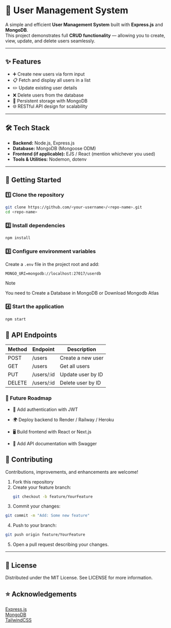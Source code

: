 # 👤 User Management System  

A simple and efficient **User Management System** built with **Express.js** and **MongoDB**.  
This project demonstrates full **CRUD functionality** — allowing you to create, view, update, and delete users seamlessly.  

---

## ✨ Features  
- ➕ Create new users via form input  
- 📋 Fetch and display all users in a list  
- ✏️ Update existing user details  
- ❌ Delete users from the database  
- 💾 Persistent storage with MongoDB  
- 🌐 RESTful API design for scalability  

---

## 🛠️ Tech Stack  
- **Backend:** Node.js, Express.js  
- **Database:** MongoDB (Mongoose ODM)  
- **Frontend (if applicable):** EJS / React (mention whichever you used)  
- **Tools & Utilities:** Nodemon, dotenv  

---

## 🚀 Getting Started  

### 1️⃣ Clone the repository  
```bash
git clone https://github.com/<your-username>/<repo-name>.git
cd <repo-name>
```  
### 2️⃣ Install dependencies  
```bash
npm install
```
### 3️⃣ Configure environment variables  
Create a `.env` file in the project root and add:


```env
MONGO_URI=mongodb://localhost:27017/userdb
```  
> [!NOTE]
> You need to Create a Database in MongoDB or Download Mongodb Atlas

### 4️⃣ Start the application
```bash
npm start
```


## 📌 API Endpoints  
| Method	| Endpoint	| Description            |
|----       |-----      |------                  |
| POST  	| /users    |	Create a new user    |
|GET	    |/users	    |Get all users           |
|PUT	    |/users/:id	|Update user by ID       |
|DELETE	    |/users/:id	|Delete user by ID       |

### 🎯 Future Roadmap
- 🔑 Add authentication with JWT

- 🌍 Deploy backend to Render / Railway / Heroku

- 🖥️ Build frontend with React or Next.js

- 📱 Add API documentation with Swagger

## 🤝 Contributing  
Contributions, improvements, and enhancements are welcome!  

1. Fork this repository  
2. Create your feature branch:  
   ```bash
   git checkout -b feature/YourFeature
   ```
3. Commit your changes:

```bash
git commit -m "Add: Some new feature"
```


4. Push to your branch:

```bash
git push origin feature/YourFeature
```

5. Open a pull request describing your changes.

---  
## 📜 License
Distributed under the MIT License. See LICENSE for more information.

## ⭐ Acknowledgements  
[Express.js](https://expressjs.com/)  
[MongoDB](https://www.mongodb.com/)   
[TailwindCSS](https://tailwindcss.com/)

